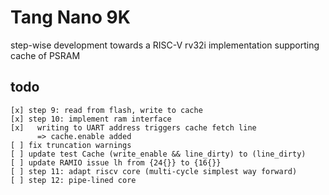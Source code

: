 # Tang Nano 9K

step-wise development towards a RISC-V rv32i implementation supporting cache of PSRAM

## todo
```
[x] step 9: read from flash, write to cache
[x] step 10: implement ram interface
[x]   writing to UART address triggers cache fetch line
      => cache.enable added
[ ] fix truncation warnings
[ ] update test Cache (write_enable && line_dirty) to (line_dirty)
[ ] update RAMIO issue lh from {24{}} to {16{}} 
[ ] step 11: adapt riscv core (multi-cycle simplest way forward)
[ ] step 12: pipe-lined core

```